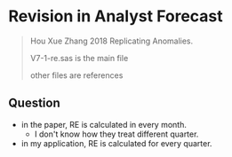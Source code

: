 # Revision in Analyst Forecast

> Hou Xue Zhang 2018 Replicating Anomalies.
>
> V7-1-re.sas is the main file
>
> other files are references

## Question

- in the paper, RE is calculated in every month.
  - I don't know how they treat different quarter.
- in my application, RE is calculated for every quarter.